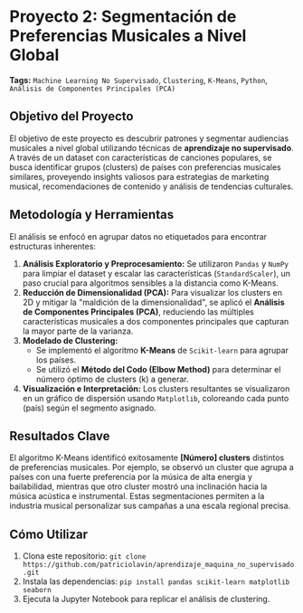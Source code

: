 # Proyecto 2: Segmentación de Preferencias Musicales a Nivel Global

**Tags:** `Machine Learning No Supervisado`, `Clustering`, `K-Means`, `Python`, `Análisis de Componentes Principales (PCA)`

## Objetivo del Proyecto

El objetivo de este proyecto es descubrir patrones y segmentar audiencias musicales a nivel global utilizando técnicas de **aprendizaje no supervisado**. A través de un dataset con características de canciones populares, se busca identificar grupos (clusters) de países con preferencias musicales similares, proveyendo insights valiosos para estrategias de marketing musical, recomendaciones de contenido y análisis de tendencias culturales.

## Metodología y Herramientas

El análisis se enfocó en agrupar datos no etiquetados para encontrar estructuras inherentes:

1.  **Análisis Exploratorio y Preprocesamiento:** Se utilizaron `Pandas` y `NumPy` para limpiar el dataset y escalar las características (`StandardScaler`), un paso crucial para algoritmos sensibles a la distancia como K-Means.
2.  **Reducción de Dimensionalidad (PCA):** Para visualizar los clusters en 2D y mitigar la "maldición de la dimensionalidad", se aplicó el **Análisis de Componentes Principales (PCA)**, reduciendo las múltiples características musicales a dos componentes principales que capturan la mayor parte de la varianza.
3.  **Modelado de Clustering:**
    * Se implementó el algoritmo **K-Means** de `Scikit-learn` para agrupar los países.
    * Se utilizó el **Método del Codo (Elbow Method)** para determinar el número óptimo de clusters (k) a generar.
4.  **Visualización e Interpretación:** Los clusters resultantes se visualizaron en un gráfico de dispersión usando `Matplotlib`, coloreando cada punto (país) según el segmento asignado.

## Resultados Clave

El algoritmo K-Means identificó exitosamente **[Número] clusters** distintos de preferencias musicales. Por ejemplo, se observó un cluster que agrupa a países con una fuerte preferencia por la música de alta energía y bailabilidad, mientras que otro cluster mostró una inclinación hacia la música acústica e instrumental. Estas segmentaciones permiten a la industria musical personalizar sus campañas a una escala regional precisa.

## Cómo Utilizar

1.  Clona este repositorio: `git clone https://github.com/patriciolavin/aprendizaje_maquina_no_supervisado.git`
2.  Instala las dependencias: `pip install pandas scikit-learn matplotlib seaborn`
3.  Ejecuta la Jupyter Notebook para replicar el análisis de clustering.
